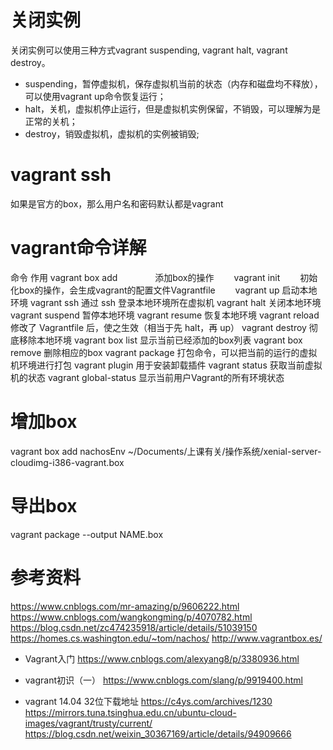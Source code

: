# 关闭实例

关闭实例可以使用三种方式vagrant suspending, vagrant halt, vagrant destroy。

- suspending，暂停虚拟机，保存虚拟机当前的状态（内存和磁盘均不释放），可以使用vagrant up命令恢复运行；
- halt，关机，虚拟机停止运行，但是虚拟机实例保留，不销毁，可以理解为是正常的关机；
- destroy，销毁虚拟机，虚拟机的实例被销毁;

# vagrant ssh
如果是官方的box，那么用户名和密码默认都是vagrant

# vagrant命令详解

命令	作用
vagrant box add　　	　　添加box的操作　　
vagrant init 	　　初始化box的操作，会生成vagrant的配置文件Vagrantfile　　
vagrant up	启动本地环境
vagrant ssh	通过 ssh 登录本地环境所在虚拟机
vagrant halt	关闭本地环境
vagrant suspend	暂停本地环境
vagrant resume	恢复本地环境
vagrant reload	修改了 Vagrantfile 后，使之生效（相当于先 halt，再 up）
vagrant destroy	彻底移除本地环境
vagrant box list	显示当前已经添加的box列表
vagrant box remove	删除相应的box
vagrant package	打包命令，可以把当前的运行的虚拟机环境进行打包
vagrant plugin	用于安装卸载插件
vagrant status	获取当前虚拟机的状态
vagrant global-status	显示当前用户Vagrant的所有环境状态

# 增加box
vagrant box add nachosEnv  ~/Documents/上课有关/操作系统/xenial-server-cloudimg-i386-vagrant.box

# 导出box
vagrant package --output NAME.box
# 参考资料
https://www.cnblogs.com/mr-amazing/p/9606222.html
https://www.cnblogs.com/wangkongming/p/4070782.html
https://blog.csdn.net/zc474235918/article/details/51039150
https://homes.cs.washington.edu/~tom/nachos/
http://www.vagrantbox.es/

- Vagrant入门
https://www.cnblogs.com/alexyang8/p/3380936.html
- vagrant初识（一）
https://www.cnblogs.com/slang/p/9919400.html

- vagrant 14.04 32位下载地址
https://c4ys.com/archives/1230
https://mirrors.tuna.tsinghua.edu.cn/ubuntu-cloud-images/vagrant/trusty/current/
https://blog.csdn.net/weixin_30367169/article/details/94909666